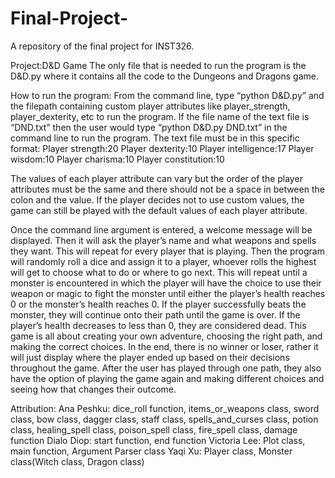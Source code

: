 # Final-Project-
A repository of the final project for INST326.

Project:D&D Game 
The only file that is needed to run the program is the D&D.py where it contains all the code to the Dungeons and Dragons game. 

How to run the program: 
From the command line, type “python D&D.py” and the filepath containing custom player attributes like player_strength, player_dexterity, etc to run the program. If the file name of the text file is “DND.txt” then the user would type “python D&D.py DND.txt” in the command line to run the program.
The text file must be in this specific format: 
Player strength:20
Player dexterity:10
Player intelligence:17
Player wisdom:10
Player charisma:10
Player constitution:10

The values of each player attribute can vary but the order of the player attributes must be the same and there should not be a space in between the colon and the value. If the player decides not to use custom values, the game can still be played with the default values of each player attribute. 

Once the command line argument is entered, a welcome message will be displayed. Then it will ask the player’s name and what weapons and spells they want. This will repeat for every player that is playing. Then the program will randomly roll a dice and assign it to a player, whoever rolls the highest will get to choose what to do or where to go next. This will repeat until a monster is encountered in which the player will have the choice to use their weapon or magic to fight the monster until either the player’s health reaches 0 or the monster’s health reaches 0. If the player successfully beats the monster, they will continue onto their path until the game is over. If the player’s health decreases to less than 0, they are considered dead. This game is all about creating your own adventure, choosing the right path, and making the correct choices. In the end, there is no winner or loser, rather it will just display where the player ended up based on their decisions throughout the game. After the user has played through one path, they also have the option of playing the game again and making different choices and seeing how that changes their outcome.

Attribution:
Ana Peshku: dice_roll function, items_or_weapons class, sword class, bow class, dagger class, staff class, spells_and_curses class, potion class, healing_spell class, poison_spell class, fire_spell class, damage function
Dialo Diop: start function, end function 
Victoria Lee: Plot class, main function, Argument Parser class
Yaqi Xu: Player class, Monster class(Witch class, Dragon class)

